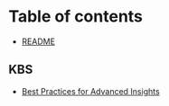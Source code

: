 # Table of contents

* [README](README.md)

## KBS

* [Best Practices for Advanced Insights](kbs/best-practices-for-advanced-insights.md)
